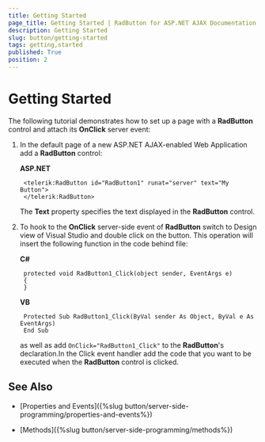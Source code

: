 ```yaml
---
title: Getting Started
page_title: Getting Started | RadButton for ASP.NET AJAX Documentation
description: Getting Started
slug: button/getting-started
tags: getting,started
published: True
position: 2
---
```


# Getting Started

The following tutorial demonstrates how to set up a page with a **RadButton** control and attach its **OnClick** server event:

1. In the default page of a new ASP.NET AJAX-enabled Web Application add a **RadButton** control:

	**ASP.NET**	
	
		<telerik:RadButton id="RadButton1" runat="server" text="My Button">
		</telerik:RadButton>	

	The **Text** property specifies the text displayed in the **RadButton** control.

1. To hook to the **OnClick** server-side event of **RadButton** switch to Design view of Visual Studio and double click on the button. This operation will insert the following function in the code behind file:

	**C#**
	
		protected void RadButton1_Click(object sender, EventArgs e)
		{
		}

	**VB**
	
		Protected Sub RadButton1_Click(ByVal sender As Object, ByVal e As EventArgs)
		End Sub

	as well as add `OnClick="RadButton1_Click"` to the **RadButton**'s declaration.In the Click event handler add the code that you want to be executed when the **RadButton** control is clicked.

## See Also

 * [Properties and Events]({%slug button/server-side-programming/properties-and-events%})

 * [Methods]({%slug button/server-side-programming/methods%})